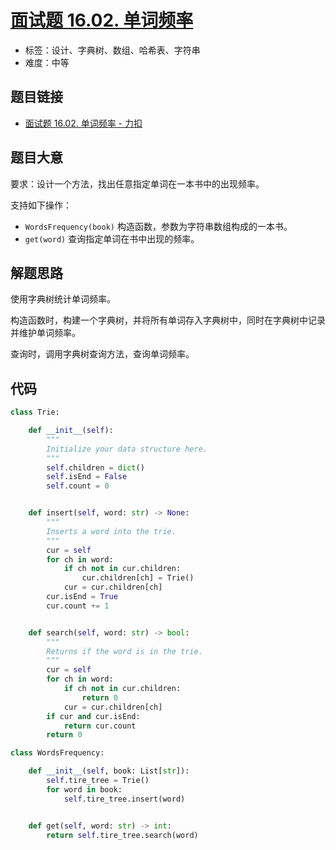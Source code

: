 # [面试题 16.02. 单词频率](https://leetcode.cn/problems/words-frequency-lcci/)

- 标签：设计、字典树、数组、哈希表、字符串
- 难度：中等

## 题目链接

- [面试题 16.02. 单词频率 - 力扣](https://leetcode.cn/problems/words-frequency-lcci/)

## 题目大意

要求：设计一个方法，找出任意指定单词在一本书中的出现频率。

支持如下操作：

- `WordsFrequency(book)` 构造函数，参数为字符串数组构成的一本书。
- `get(word)` 查询指定单词在书中出现的频率。

## 解题思路

使用字典树统计单词频率。

构造函数时，构建一个字典树，并将所有单词存入字典树中，同时在字典树中记录并维护单词频率。

查询时，调用字典树查询方法，查询单词频率。

## 代码

```python
class Trie:

    def __init__(self):
        """
        Initialize your data structure here.
        """
        self.children = dict()
        self.isEnd = False
        self.count = 0


    def insert(self, word: str) -> None:
        """
        Inserts a word into the trie.
        """
        cur = self
        for ch in word:
            if ch not in cur.children:
                cur.children[ch] = Trie()
            cur = cur.children[ch]
        cur.isEnd = True
        cur.count += 1


    def search(self, word: str) -> bool:
        """
        Returns if the word is in the trie.
        """
        cur = self
        for ch in word:
            if ch not in cur.children:
                return 0
            cur = cur.children[ch]
        if cur and cur.isEnd:
            return cur.count
        return 0

class WordsFrequency:

    def __init__(self, book: List[str]):
        self.tire_tree = Trie()
        for word in book:
            self.tire_tree.insert(word)


    def get(self, word: str) -> int:
        return self.tire_tree.search(word)
```

